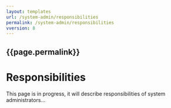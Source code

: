 ```yaml
---
layout: templates
url: /system-admin/responsibilities
permalink: /system-admin/responsibilities
vversion: 8
---
```



## {{page.permalink}} 

# Responsibilities

This page is in progress, it will describe responsibilities of system administrators...

